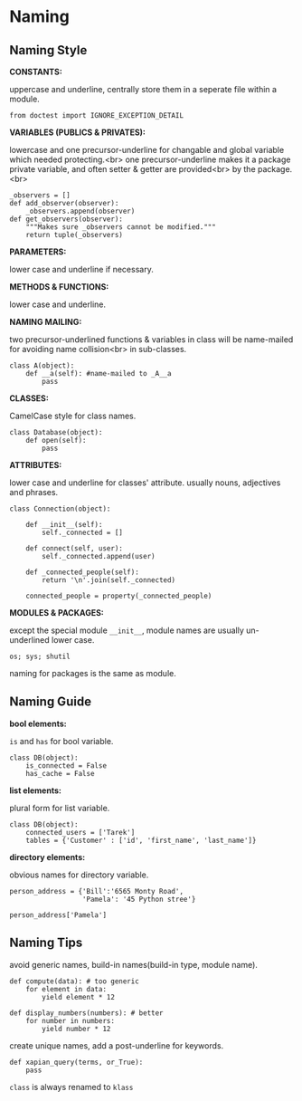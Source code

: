 Naming
=========


Naming Style
---------


**CONSTANTS:**

uppercase and underline, centrally store them in a seperate file within a module. 

	from doctest import IGNORE_EXCEPTION_DETAIL


**VARIABLES (PUBLICS & PRIVATES):**

lowercase and one precursor-underline for changable and global variable which needed protecting.<br\>
one precursor-underline makes it a package private variable, and often setter & getter are provided<br\>
by the package.<br\>

	_observers = []
	def add_observer(observer):
		_observers.append(observer)
	def get_observers(observer):
		"""Makes sure _observers cannot be modified."""
		return tuple(_observers)

**PARAMETERS:**

lower case and underline if necessary.


**METHODS & FUNCTIONS:**

lower case and underline.


**NAMING MAILING:**

two precursor-underlined functions & variables in class will be name-mailed for avoiding name collision<br\>
in sub-classes.

	class A(object):
		def __a(self): #name-mailed to _A__a
			pass


**CLASSES:**

CamelCase style for class names.

	class Database(object):
		def open(self):
			pass


**ATTRIBUTES:**

lower case and underline for classes' attribute. usually nouns, adjectives and phrases.

	class Connection(object):

		def __init__(self):
			self._connected = []

		def connect(self, user):
			self._connected.append(user)

		def _connected_people(self):
			return '\n'.join(self._connected)

		connected_people = property(_connected_people)


**MODULES & PACKAGES:**

except the special module `__init__`, module names are usually un-underlined lower case.

	os; sys; shutil


naming for packages is the same as module.




Naming Guide
---------

**bool elements:**

`is` and `has` for bool variable.

	class DB(object):
		is_connected = False
		has_cache = False

**list elements:**

plural form for list variable.

	class DB(object):
		connected_users = ['Tarek']
		tables = {'Customer' : ['id', 'first_name', 'last_name']}


**directory elements:**

obvious names for directory variable.

	person_address = {'Bill':'6565 Monty Road', 
					  'Pamela': '45 Python stree'}

	person_address['Pamela']



Naming Tips
---------

avoid generic names, build-in names(build-in type, module name).

	def compute(data): # too generic
		for element in data:
			yield element * 12

	def display_numbers(numbers): # better
		for number in numbers:
			yield number * 12

create unique names, add a post-underline for keywords.

	def xapian_query(terms, or_True):
		pass

`class` is always renamed to `klass` 
